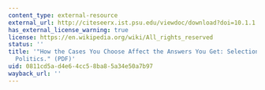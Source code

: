 ```yaml
---
content_type: external-resource
external_url: http://citeseerx.ist.psu.edu/viewdoc/download?doi=10.1.1.315.5213&rep=rep1&type=pdf
has_external_license_warning: true
license: https://en.wikipedia.org/wiki/All_rights_reserved
status: ''
title: '"How the Cases You Choose Affect the Answers You Get: Selection in Comparative
  Politics." (PDF)'
uid: 0811cd5a-d4e6-4cc5-8ba8-5a34e50a7b97
wayback_url: ''
---
```

